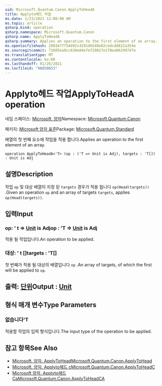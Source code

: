 ```yaml
---
uid: Microsoft.Quantum.Canon.ApplyToHeadA
title: Applyto헤드 작업
ms.date: 1/23/2021 12:00:00 AM
ms.topic: article
qsharp.kind: operation
qsharp.namespace: Microsoft.Quantum.Canon
qsharp.name: ApplyToHeadA
qsharp.summary: Applies an operation to the first element of an array.
ms.openlocfilehash: 290347ff54492c4291db540e82cedcdd822a354e
ms.sourcegitcommit: 71605ea9cc630e84e7ef29027e1f0ea06299747e
ms.translationtype: MT
ms.contentlocale: ko-KR
ms.lasthandoff: 01/26/2021
ms.locfileid: "98850653"
---
```

# <a name="applytoheada-operation"></a><span data-ttu-id="dfe8b-102">Applyto헤드 작업</span><span class="sxs-lookup"><span data-stu-id="dfe8b-102">ApplyToHeadA operation</span></span>

<span data-ttu-id="dfe8b-103">네임 스페이스: [Microsoft. 양자](xref:Microsoft.Quantum.Canon)</span><span class="sxs-lookup"><span data-stu-id="dfe8b-103">Namespace: [Microsoft.Quantum.Canon](xref:Microsoft.Quantum.Canon)</span></span>

<span data-ttu-id="dfe8b-104">패키지: [Microsoft 양자 표준](https://nuget.org/packages/Microsoft.Quantum.Standard)</span><span class="sxs-lookup"><span data-stu-id="dfe8b-104">Package: [Microsoft.Quantum.Standard](https://nuget.org/packages/Microsoft.Quantum.Standard)</span></span>


<span data-ttu-id="dfe8b-105">배열의 첫 번째 요소에 작업을 적용 합니다.</span><span class="sxs-lookup"><span data-stu-id="dfe8b-105">Applies an operation to the first element of an array.</span></span>

```qsharp
operation ApplyToHeadA<'T> (op : ('T => Unit is Adj), targets : 'T[]) : Unit is Adj
```


## <a name="description"></a><span data-ttu-id="dfe8b-106">설명</span><span class="sxs-lookup"><span data-stu-id="dfe8b-106">Description</span></span>

<span data-ttu-id="dfe8b-107">작업 `op` 및 대상 배열이 지정 된 `targets` 경우가 적용 됩니다 `op(Head(targets))` .</span><span class="sxs-lookup"><span data-stu-id="dfe8b-107">Given an operation `op` and an array of targets `targets`, applies `op(Head(targets))`.</span></span>

## <a name="input"></a><span data-ttu-id="dfe8b-108">입력</span><span class="sxs-lookup"><span data-stu-id="dfe8b-108">Input</span></span>

### <a name="op--t--unit--is-adj"></a><span data-ttu-id="dfe8b-109">op: ' t => [Unit](xref:microsoft.quantum.lang-ref.unit)  is Adj</span><span class="sxs-lookup"><span data-stu-id="dfe8b-109">op : 'T => [Unit](xref:microsoft.quantum.lang-ref.unit)  is Adj</span></span>

<span data-ttu-id="dfe8b-110">적용 될 작업입니다.</span><span class="sxs-lookup"><span data-stu-id="dfe8b-110">An operation to be applied.</span></span>


### <a name="targets--t"></a><span data-ttu-id="dfe8b-111">대상: ' t []</span><span class="sxs-lookup"><span data-stu-id="dfe8b-111">targets : 'T[]</span></span>

<span data-ttu-id="dfe8b-112">첫 번째가 적용 될 대상의 배열입니다 `op` .</span><span class="sxs-lookup"><span data-stu-id="dfe8b-112">An array of targets, of which the first will be applied to `op`.</span></span>



## <a name="output--unit"></a><span data-ttu-id="dfe8b-113">출력: [단위](xref:microsoft.quantum.lang-ref.unit)</span><span class="sxs-lookup"><span data-stu-id="dfe8b-113">Output : [Unit](xref:microsoft.quantum.lang-ref.unit)</span></span>



## <a name="type-parameters"></a><span data-ttu-id="dfe8b-114">형식 매개 변수</span><span class="sxs-lookup"><span data-stu-id="dfe8b-114">Type Parameters</span></span>

### <a name="t"></a><span data-ttu-id="dfe8b-115">없습니다</span><span class="sxs-lookup"><span data-stu-id="dfe8b-115">'T</span></span>

<span data-ttu-id="dfe8b-116">적용할 작업의 입력 형식입니다.</span><span class="sxs-lookup"><span data-stu-id="dfe8b-116">The input type of the operation to be applied.</span></span>

## <a name="see-also"></a><span data-ttu-id="dfe8b-117">참고 항목</span><span class="sxs-lookup"><span data-stu-id="dfe8b-117">See Also</span></span>

- [<span data-ttu-id="dfe8b-118">Microsoft. 양자. ApplyToHead</span><span class="sxs-lookup"><span data-stu-id="dfe8b-118">Microsoft.Quantum.Canon.ApplyToHead</span></span>](xref:Microsoft.Quantum.Canon.ApplyToHead)
- [<span data-ttu-id="dfe8b-119">Microsoft. 양자. Applyto헤드 c</span><span class="sxs-lookup"><span data-stu-id="dfe8b-119">Microsoft.Quantum.Canon.ApplyToHeadC</span></span>](xref:Microsoft.Quantum.Canon.ApplyToHeadC)
- [<span data-ttu-id="dfe8b-120">Microsoft 양자. Applyto헤드 Ca</span><span class="sxs-lookup"><span data-stu-id="dfe8b-120">Microsoft.Quantum.Canon.ApplyToHeadCA</span></span>](xref:Microsoft.Quantum.Canon.ApplyToHeadCA)